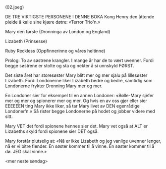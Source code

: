 (02.jpeg)

DE TRE VIKTIGSTE PERSONENE I DENNE BOKA
Kong Henry den åttende pleide å kalle sine kjære døtre:
«Terror Trio'n.»

Mary den første
(Dronninga av London og England)

Lizabeth
(Prinsesse)

Ruby Reckless
(Oppfinnerinne og våres heltinne)



Prolog:
To av søstrene krangler.
I mange år har de to vært
uvenner. Fordi begge
søstrene er stolte og sta
og nekter å si unnskyld FØRST.

Det siste året har
storesøster Mary blitt
mer og mer sjalu på
lillesøster Lizabeth. Fordi
Londonerne liker Lizabeth
bedre og bedre, samtidig som
Londonerne frykter
Dronning Mary
mer og mer.

En Londoner sier
for eksempel til en annen
Londoner: «Bølle-Mary
sjefer mer og mer og
spionerer mer og mer. Og
hvis en av oss gjør eller sier
EEEEEEN ting Mary ikke liker,
så tar Mary livet av DEN
egenrådige Londoner’n.»
Så rister begge
Londonerne på hodet
og jobber videre med sitt.

Mary VET det fordi
spionene hennes sier det.
Mary vet også at
ALT er Lizabeths skyld fordi
spionene sier DET også.

Mary forstår plutselig at:
«Nå er ikke Lizabeth og
jeg vanlige uvenner lenger,
nå er vi bitre fiender.
En søster kommer til å vinne.
En søster kommer til å dø.
JEG skal vinne.»

<mer neste søndag>